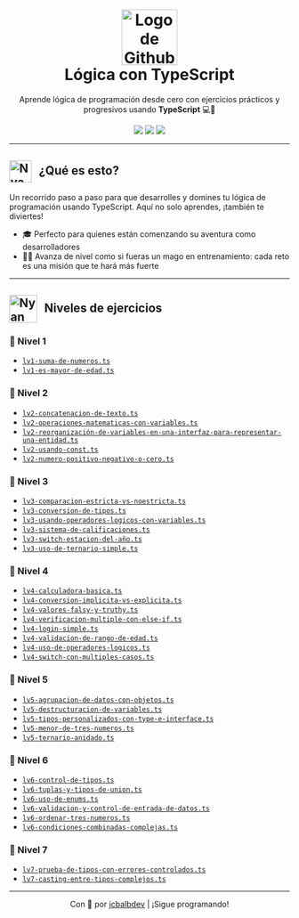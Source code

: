 <h1 align="center">
  <img src="https://media.giphy.com/media/WcYnTzdrjQphdu33xs/giphy.gif" alt="Logo de Github" width="100" />
  <br/>
  <strong>Lógica con TypeScript</strong>
</h1>

<p align="center">
  Aprende lógica de programación desde cero con ejercicios prácticos y progresivos usando <strong>TypeScript</strong> 💻🧠
</p>

<p align="center">
  <img src="https://img.shields.io/badge/estado-en%20progreso-blue?style=flat-square" />
  <img src="https://img.shields.io/github/languages/top/jcbalbdev/logica-typescript?style=flat-square" />
  <img src="https://img.shields.io/github/last-commit/jcbalbdev/logica-typescript?style=flat-square" />
</p>

---

<h2>
  <img src="https://media3.giphy.com/media/v1.Y2lkPTc5MGI3NjExMGxucmw5aWYwMG0yaWNwNDh6MTFlbDhmMHN0aHU0ZmpzcXRobzlmcyZlcD12MV9pbnRlcm5hbF9naWZfYnlfaWQmY3Q9Zw/du3J3cXyzhj75IOgvA/giphy.gif" alt="Nyan Cat" width="40" style="vertical-align: middle; margin-right: 8px;" />
  ¿Qué es esto?
</h2>


Un recorrido paso a paso para que desarrolles y domines tu lógica de programación usando TypeScript. Aquí no solo aprendes, ¡también te diviertes!

- 🎓 Perfecto para quienes están comenzando su aventura como desarrolladores
- 🧙‍♂️ Avanza de nivel como si fueras un mago en entrenamiento: cada reto es una misión que te hará más fuerte


---
<h2>
  <img src="http://www.nyan.cat/cats/original.gif" alt="Nyan Cat" width="50" style="vertical-align: middle; margin-right: 8px;" />
  Niveles de ejercicios
</h2>

### 🦄 Nivel 1
- [`lv1-suma-de-numeros.ts`](./lv1-suma-de-numeros.ts)
- [`lv1-es-mayor-de-edad.ts`](./lv1-es-mayor-de-edad.ts)

### 🦄 Nivel 2
- [`lv2-concatenacion-de-texto.ts`](./lv2-concatenacion-de-texto.ts)
- [`lv2-operaciones-matematicas-con-variables.ts`](./lv2-operaciones-matematicas-con-variables.ts)
- [`lv2-reorganización-de-variables-en-una-interfaz-para-representar-una-entidad.ts`](./lv2-reorganización-de-variables-en-una-interfaz-para-representar-una-entidad.ts)
- [`lv2-usando-const.ts`](./lv2-usando-const.ts)
- [`lv2-numero-positivo-negativo-o-cero.ts`](./lv2-numero-positivo-negativo-o-cero.ts)

### 🦄 Nivel 3
- [`lv3-comparacion-estricta-vs-noestricta.ts`](./lv3-comparacion-estricta-vs-noestricta.ts)
- [`lv3-conversion-de-tipos.ts`](./lv3-conversion-de-tipos.ts)
- [`lv3-usando-operadores-logicos-con-variables.ts`](./lv3-usando-operadores-logicos-con-variables.ts)
- [`lv3-sistema-de-calificaciones.ts`](./lv3-sistema-de-calificaciones.ts)
- [`lv3-switch-estacion-del-año.ts`](./lv3-switch-estacion-del-año.ts)
- [`lv3-uso-de-ternario-simple.ts`](./lv3-uso-de-ternario-simple.ts)

### 🦄 Nivel 4
- [`lv4-calculadora-basica.ts`](./lv4-calculadora-basica.ts)
- [`lv4-conversion-implicita-vs-explicita.ts`](./lv4-conversion-implicita-vs-explicita.ts)
- [`lv4-valores-falsy-y-truthy.ts`](./lv4-valores-falsy-y-truthy.ts)
- [`lv4-verificacion-multiple-con-else-if.ts`](./lv4-verificacion-multiple-con-else-if.ts)
- [`lv4-login-simple.ts`](./lv4-login-simple.ts)
- [`lv4-validacion-de-rango-de-edad.ts`](./lv4-validacion-de-rango-de-edad.ts)
- [`lv4-uso-de-operadores-logicos.ts`](./lv4-uso-de-operadores-logicos.ts)
- [`lv4-switch-con-multiples-casos.ts`](./lv4-switch-con-multiples-casos.ts)

### 🦄 Nivel 5
- [`lv5-agrupacion-de-datos-con-objetos.ts`](./lv5-agrupacion-de-datos-con-objetos.ts)
- [`lv5-destructuracion-de-variables.ts`](./lv5-destructuracion-de-variables.ts)
- [`lv5-tipos-personalizados-con-type-e-interface.ts`](./lv5-tipos-personalizados-con-type-e-interface.ts)
- [`lv5-menor-de-tres-numeros.ts`](./lv5-menor-de-tres-numeros.ts)
- [`lv5-ternario-anidado.ts`](./lv5-ternario-anidado.ts)

### 🦄 Nivel 6
- [`lv6-control-de-tipos.ts`](./lv6-control-de-tipos.ts)
- [`lv6-tuplas-y-tipos-de-union.ts`](./lv6-tuplas-y-tipos-de-union.ts)
- [`lv6-uso-de-enums.ts`](./lv6-uso-de-enums.ts)
- [`lv6-validacion-y-control-de-entrada-de-datos.ts`](./lv6-validacion-y-control-de-entrada-de-datos.ts)
- [`lv6-ordenar-tres-numeros.ts`](./lv6-ordenar-tres-numeros.ts)
- [`lv6-condiciones-combinadas-complejas.ts`](./lv6-condiciones-combinadas-complejas.ts)


### 🦄 Nivel 7
- [`lv7-prueba-de-tipos-con-errores-controlados.ts`](./lv7-prueba-de-tipos-con-errores-controlados.ts)
- [`lv7-casting-entre-tipos-complejos.ts`](./lv7-casting-entre-tipos-complejos.ts)

---

<p align="center"> Con 💜 por <a href="https://github.com/jcbalbdev">jcbalbdev</a> | ¡Sigue programando! </p>

